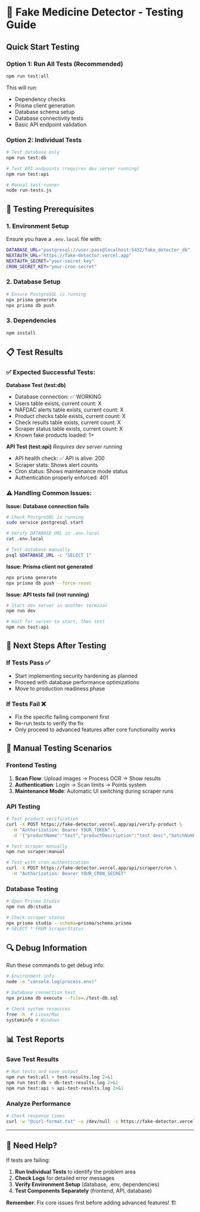 # 🧪 Fake Medicine Detector - Testing Guide

## Quick Start Testing

### Option 1: Run All Tests (Recommended)
```bash
npm run test:all
```

This will run:
- Dependency checks
- Prisma client generation
- Database schema setup
- Database connectivity tests
- Basic API endpoint validation

### Option 2: Individual Tests
```bash
# Test database only
npm run test:db

# Test API endpoints (requires dev server running)
npm run test:api

# Manual test runner
node run-tests.js
```

## 🔧 Testing Prerequisites

### 1. Environment Setup
Ensure you have a `.env.local` file with:
```bash
DATABASE_URL="postgresql://user:pass@localhost:5432/fake_detector_db"
NEXTAUTH_URL="https://fake-detector.vercel.app"
NEXTAUTH_SECRET="your-secret-key"
CRON_SECRET_KEY="your-cron-secret"
```

### 2. Database Setup
```bash
# Ensure PostgreSQL is running
npx prisma generate
npx prisma db push
```

### 3. Dependencies
```bash
npm install
```

## 📋 Test Results

### ✅ Expected Successful Tests:

**Database Test (test:db)**
- Database connection: ✅ WORKING
- Users table exists, current count: X
- NAFDAC alerts table exists, current count: X
- Product checks table exists, current count: X
- Check results table exists, current count: X
- Scraper status table exists, current count: X
- Known fake products loaded: 1+

**API Test (test:api)** _Requires dev server running_
- API health check: ✅ API is alive: 200
- Scraper stats: Shows alert counts
- Cron status: Shows maintenance mode status
- Authentication properly enforced: 401

### ⚠️ Handling Common Issues:

**Issue: Database connection fails**
```bash
# Check PostgreSQL is running
sudo service postgresql start

# Verify DATABASE_URL in .env.local
cat .env.local

# Test database manually
psql $DATABASE_URL -c "SELECT 1"
```

**Issue: Prisma client not generated**
```bash
npx prisma generate
npx prisma db push --force-reset
```

**Issue: API tests fail (not running)**
```bash
# Start dev server in another terminal
npm run dev

# Wait for server to start, then test
npm run test:api
```

## 🎯 Next Steps After Testing

### If Tests Pass ✅
- Start implementing security hardening as planned
- Proceed with database performance optimizations
- Move to production readiness phase

### If Tests Fail ❌
- Fix the specific failing component first
- Re-run tests to verify the fix
- Only proceed to advanced features after core functionality works

## 🧪 Manual Testing Scenarios

### Frontend Testing
1. **Scan Flow**: Upload images → Process OCR → Show results
2. **Authentication**: Login → Scan limits → Points system
3. **Maintenance Mode**: Automatic UI switching during scraper runs

### API Testing
```bash
# Test product verification
curl -X POST https://fake-detector.vercel.app/api/verify-product \
  -H "Authorization: Bearer YOUR_TOKEN" \
  -d '{"productName":"test","productDescription":"test desc","batchNumber":"TEST"}'

# Test scraper manually
npm run scraper:manual

# Test with cron authentication
curl -X POST https://fake-detector.vercel.app/api/scraper/cron \
  -H "Authorization: Bearer YOUR_CRON_SECRET"
```

### Database Testing
```bash
# Open Prisma Studio
npm run db:studio

# Check scraper status
npx prisma studio --schema=prisma/schema.prisma
# SELECT * FROM ScraperStatus
```

## 🔍 Debug Information

Run these commands to get debug info:
```bash
# Environment info
node -e "console.log(process.env)"

# Database connection test
npx prisma db execute --file=./test-db.sql

# Check system resources
free -h  # Linux/Mac
systeminfo # Windows
```

## 📊 Test Reports

### Save Test Results
```bash
# Run tests and save output
npm run test:all > test-results.log 2>&1
npm run test:db > db-test-results.log 2>&1
npm run test:api > api-test-results.log 2>&1
```

### Analyze Performance
```bash
# Check response times
curl -w "@curl-format.txt" -o /dev/null -s https://fake-detector.vercel.app/api/verify-product
```

---

## 📝 Need Help?

If tests are failing:

1. **Run Individual Tests** to identify the problem area
2. **Check Logs** for detailed error messages
3. **Verify Environment Setup** (database, .env, dependencies)
4. **Test Components Separately** (frontend, API, database)

**Remember**: Fix core issues first before adding advanced features! 🏗️
